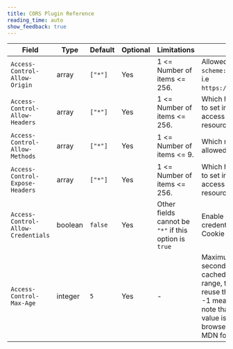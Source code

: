 ```yaml
---
title: CORS Plugin Reference
reading_time: auto
show_feedback: true
---
```


| Field                              | Type    | Default | Optional | Limitations                                           | Description                                                                                                                                                                                                                                    |
|------------------------------------|---------|---------|----------|-------------------------------------------------------|------------------------------------------------------------------------------------------------------------------------------------------------------------------------------------------------------------------------------------------------|
| `Access-Control-Allow-Origin`      | array   | `["*"]` | Yes      | 1 <= Number of items <= 256.                          | Allowed origins, format: `scheme://host:port`,<br/>i.e `https://somehost.com:8081`.                                                                                                                                                            |
| `Access-Control-Allow-Headers`     | array   | `["*"]` | Yes      | 1 <= Number of items <= 256.                          | Which headers are allowed to set in request when access cross-origin resource.                                                                                                                                                                 |
| `Access-Control-Allow-Methods`     | array   | `["*"]` | Yes      | 1 <= Number of items <= 9.                            | Which methods are allowed, i.e. `GET`, `POST`.                                                                                                                                                                                                 |
| `Access-Control-Expose-Headers`    | array   | `["*"]` | Yes      | 1 <= Number of items <= 256.                          | Which headers are allowed to set in response when access cross-origin resource.                                                                                                                                                                |
| `Access-Control-Allow-Credentials` | boolean | `false` | Yes      | Other fields cannot be `"*"` if this option is `true` | Enable request include credentials (such as Cookie etc.).                                                                                                                                                                                      |
| `Access-Control-Max-Age`           | integer | `5`     | Yes      | -                                                     | Maximum number of seconds the results can be cached. Within this time range, the browser will reuse the last check result.<br/>-1 means no cache. Please note that the maximum value is depended on browser, please refer to MDN for details.  |
